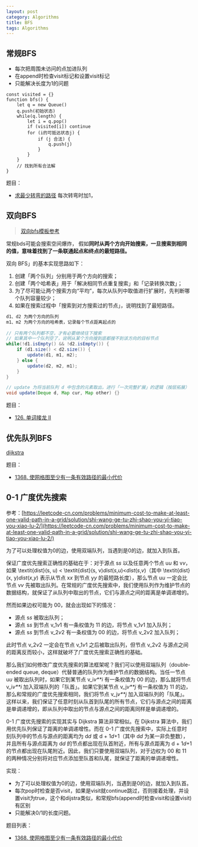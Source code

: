 ```yaml
---
layout: post
category: Algorithms
title: BFS
tags: Algorithms
---
```


## 常规BFS

- 每次把周围未访问的点加进队列
- 在append时检查visit标记和设置visit标记
- 只能解决长度为1的问题

```
const visited = {}
function bfs() {
	let q = new Queue()
	q.push(初始状态)
	while(q.length) {
		let i = q.pop()
		if (visited[i]) continue
		for (i的可抵达状态j) {
			if (j 合法) {
				q.push(j)
			}
		}
	}
	// 找到所有合法解
}
```

题目：

- [求最少转弯的路径](https://mafulong.github.io/2018/08/27/bfs%E6%9C%80%E5%B0%8F%E8%BD%AC%E5%BC%AF%E8%B7%AF%E5%BE%84/) 每次转弯时加1，

## 双向BFS

> [双向bfs模板参考](https://leetcode-cn.com/problems/open-the-lock/solution/gong-shui-san-xie-yi-ti-shuang-jie-shuan-wyr9/)

常规bds可能会搜索空间爆炸， 假如**同时从两个方向开始搜索，一旦搜索到相同的值，意味着找到了一条联通起点和终点的最短路径。**



双向 BFS」的基本实现思路如下：

1. 创建「两个队列」分别用于两个方向的搜索；
2. 创建「两个哈希表」用于「解决相同节点重复搜索」和「记录转换次数」；
3. 为了尽可能让两个搜索方向“平均”，每次从队列中取值进行扩展时，先判断哪个队列容量较少；
4. 如果在搜索过程中「搜索到对方搜索过的节点」，说明找到了最短路径。

```java
d1、d2 为两个方向的队列
m1、m2 为两个方向的哈希表，记录每个节点距离起点的
    
// 只有两个队列都不空，才有必要继续往下搜索
// 如果其中一个队列空了，说明从某个方向搜到底都搜不到该方向的目标节点
while(!d1.isEmpty() && !d2.isEmpty()) {
    if (d1.size() < d2.size()) {
        update(d1, m1, m2);
    } else {
        update(d2, m2, m1);
    }
}

// update 为将当前队列 d 中包含的元素取出，进行「一次完整扩展」的逻辑（按层拓展）
void update(Deque d, Map cur, Map other) {}
```

题目：

- [126. 单词接龙 II](https://leetcode-cn.com/problems/word-ladder-ii/)

## 优先队列BFS

[dijkstra](https://mafulong.github.io/2018/02/19/%E5%9B%BE%E6%9C%80%E7%9F%AD%E8%B7%AF%E5%BE%84/)

题目：

- [1368. 使网格图至少有一条有效路径的最小代价](https://leetcode-cn.com/problems/minimum-cost-to-make-at-least-one-valid-path-in-a-grid/)



## 0-1 广度优先搜索

参考：[https://leetcode-cn.com/problems/minimum-cost-to-make-at-least-one-valid-path-in-a-grid/solution/shi-wang-ge-tu-zhi-shao-you-yi-tiao-you-xiao-lu-2/](https://leetcode-cn.com/problems/minimum-cost-to-make-at-least-one-valid-path-in-a-grid/solution/shi-wang-ge-tu-zhi-shao-you-yi-tiao-you-xiao-lu-2/)

为了可以处理权值为0的边，使用双端队列，当遇到是0的边，就加入到队首。



保证广度优先搜索正确性的基础在于：对于源点 s*s* 以及任意两个节点 u*u* 和 v*v*，如果 \textit{dist}(s, u) < \textit{dist}(s, v)*dist*(*s*,*u*)<*dist*(*s*,*v*)（其中 \textit{dist}(x, y)*dist*(*x*,*y*) 表示从节点 x*x* 到节点 y*y* 的最短路长度），那么节点 u*u* 一定会比节点 v*v* 先被取出队列。在常规的广度优先搜索中，我们使用队列作为维护节点的数据结构，就保证了从队列中取出的节点，它们与源点之间的距离是单调递增的。

然而如果边权可能为 00，就会出现如下的情况：

- 源点 s*s* 被取出队列；
- 源点 s*s* 到节点 v_1*v*1 有一条权值为 11 的边，将节点 v_1*v*1 加入队列；
- 源点 s*s* 到节点 v_2*v*2 有一条权值为 00 的边，将节点 v_2*v*2 加入队列；

此时节点 v_2*v*2 一定会在节点 v_1*v*1 之后被取出队列，但节点 v_2*v*2 与源点之间的距离反而较小，这样就破坏了广度优先搜索正确性的基础。

那么我们如何修改广度优先搜索的算法框架呢？我们可以使用双端队列（double-ended queue, deque）代替普通的队列作为维护节点的数据结构。当任一节点 u*u* 被取出队列时，如果它到某节点 v_i*v**i* 有一条权值为 00 的边，那么就将节点 v_i*v**i* 加入双端队列的「队首」。如果它到某节点 v_j*v**j* 有一条权值为 11 的边，那么和常规的广度优先搜索相同，我们将节点 v_j*v**j* 加入双端队列的「队尾」。这样以来，我们保证了任意时刻从队首到队尾的所有节点，它们与源点之间的距离是单调递增的，即从队列中取出的节点与源点之间的距离同样是单调递增的。

0-1 广度优先搜索的实现其实与 Dijkstra 算法非常相似。在 Dijkstra 算法中，我们用优先队列保证了距离的单调递增性。而在 0-1 广度优先搜索中，实际上任意时刻队列中的节点与源点的距离均为 d*d* 或 d + 1*d*+1（其中 d*d* 为某一非负整数），并且所有与源点距离为 d*d* 的节点都出现在队首附近，所有与源点距离为 d + 1*d*+1 的节点都出现在队尾附近。因此，我们只要使用双端队列，对于边权为 00 和 11 的两种情况分别将对应节点添加至队首和队尾，就保证了距离的单调递增性。



实现：

- 为了可以处理权值为0的边，使用双端队列，当遇到是0的边，就加入到队首。
- 每次pop时检查是否visit，如果是visit就continue跳过，否则接着处理，并设置visit为true，这个和dijstra类似，和常规bfs(append时检查visit和设置visit)有区别
- 只能解决0/1的长度问题。



题目列表：

- [1368. 使网格图至少有一条有效路径的最小代价](https://leetcode-cn.com/problems/minimum-cost-to-make-at-least-one-valid-path-in-a-grid/)
